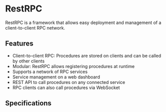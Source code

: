 # RestRPC
RestRPC is a framework that allows easy deployment and management of a client-to-client RPC network.

## Features
- Client-to-client RPC: Procedures are stored on clients and can be called by other clients
- Modular: RestRPC allows registering procedures at runtime
- Supports a network of RPC services
- Service management on a web dashboard
- REST API to call procedures on any connected service
- RPC clients can also call procedures via WebSocket

## Specifications
